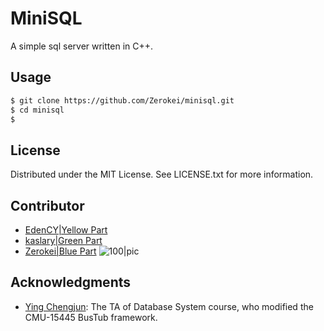 # MiniSQL
A simple sql server written in C++.


## Usage
```bash
$ git clone https://github.com/Zerokei/minisql.git
$ cd minisql
$ 
```

## License
Distributed under the MIT License. See LICENSE.txt for more information.

## Contributor
- [EdenCY|Yellow Part](https://github.com/EdenCY)
- [kaslary|Green Part](https://github.com/kaslary)
- [Zerokei|Blue Part](https://github.com/Zerokei)
![100|pic](https://zerokei-imgurl.oss-cn-hangzhou.aliyuncs.com/img/20220711112251.png)

## Acknowledgments
- [Ying Chengjun](https://www.yuque.com/yingchengjun): The TA of Database System course, who modified the CMU-15445 BusTub framework.
